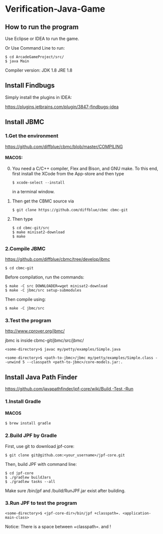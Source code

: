 # Verification-Java-Game

## How to run the program
Use Eclipse or IDEA to run the game.

Or Use Command Line to run:
```
$ cd ArcadeGameProject/src/
$ java Main
```

Compiler version: 
JDK 1.8
JRE 1.8

## Install Findbugs

Simply install the plugins in IDEA:

https://plugins.jetbrains.com/plugin/3847-findbugs-idea

## Install JBMC

### 1.Get the environment

   https://github.com/diffblue/cbmc/blob/master/COMPILING

   #### MACOS:

   0) You need a C/C++ compiler, Flex and Bison, and GNU make. To this
      end, first install the XCode from the App-store and then type
      ```
      $ xcode-select --install
      ```
      in a terminal window.

   1) Then get the CBMC source via
      ```
      $ git clone https://github.com/diffblue/cbmc cbmc-git
      ```
   2) Then type
      ```
      $ cd cbmc-git/src
      $ make minisat2-download
      $ make
      ```

### 2.Compile JBMC

   https://github.com/diffblue/cbmc/tree/develop/jbmc
   ```
   $ cd cbmc-git
   ```
   Before compilation, run the commands:
   ```
   $ make -C src DOWNLOADER=wget minisat2-download
   $ make -C jbmc/src setup-submodules
   ```
   Then compile using:
   ```
   $ make -C jbmc/src
   ```

### 3.Test the program
   
   http://www.cprover.org/jbmc/

   jbmc is inside cbmc-git/jbmc/src/jbmc/
   ```
   <some-directory>$ javac my/petty/examples/Simple.java

   <some-directory>$ <path-to-jbmc>/jbmc my/petty/examples/Simple.class --unwind 5 --classpath <path-to-jbmc>/core-models.jar:.
   ```

## Install Java Path Finder

https://github.com/javapathfinder/jpf-core/wiki/Build,-Test,-Run

### 1.Install Gradle

#### MACOS
```
$ brew install gradle
```

### 2.Build JPF by Gradle

First, use git to download jpf-core:
```
$ git clone git@github.com:<your_username>/jpf-core.git
```
Then, build JPF with command line:
```
$ cd jpf-core
$ ./gradlew buildJars
$ ./gradlew tasks --all
```
Make sure <jpf-core-dir>/bin/jpf and <jpf-core-dir>/build/RunJPF.jar exist after building.

### 3.Run JPF to test the program
```
<some-directory>$ <jpf-core-dir>/bin/jpf +classpath=. <application-main-class>
```
Notice: There is a space between +classpath=. and <application-main-class>!
